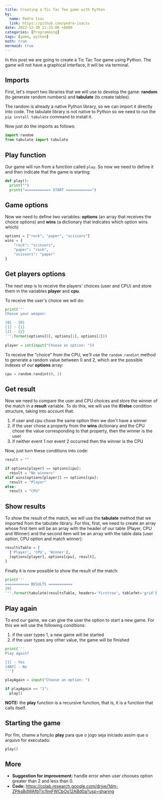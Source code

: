 ```yaml
---
title: Creating a Tic Tac Toe game with Python
by:
  name: Pedro Isac
  link: https://github.com/pedro-isacss
date: 2022-12-30 11:33:00 +0800
categories: [Programming]
tags: [game, python]
math: true
mermaid: true
---
```

In this post we are going to create a Tic Tac Toe game using Python. The game will not have a graphical interface, it will be via terminal.

## Imports
First, let's import two libraries that we will use to develop the game: **random** (to generate random numbers) and **tabulate** (to create tables).

The random is already a native Python library, so we can import it directly into code. The tabulate library is not native to Python so we need to run the `pip install tabulate` command to install it.

Now just do the imports as follows:

```python
import random
from tabulate import tabulate
```

## Play function
Our game will run from a function called `play`. So now we need to define it and then indicate that the game is starting:

```python
def play():
  print("")
  print("============ START ============")
```

## Game options
Now we need to define two variables: **options** (an array that receives the choice options) and **wins** (a dictionary that indicates which option wins which)

```python
options = ["rock", "paper", "scissors"]
wins = {
    "rock": "scissors",
    "paper": "rock",
    "scissors": "paper"
}
```

## Get players options
The next step is to receive the players' choices (user and CPU) and store them in the variables **player** and **cpu**.

To receive the user's choice we will do:

```python
print('''
Choose your weapon:

[0] - {0}
[1] - {1}
[2] - {2}
'''.format(options[0], options[1], options[2]))
  
player = int(input("Choose an option: "))
```

To receive the "choice" from the CPU, we'll use the `random.randint` method to generate a random value between 0 and 2, which are the possible indexes of our **options** array:

```python
cpu = random.randint(0, 2)
```

## Get result
Now we need to compare the user and CPU choices and store the winner of the match in a **result** variable. To do this, we will use the **if/else** condition structure, taking into account that:

1. if user and cpu chose the same option then we don't have a winner
2. if the user chose a property from the **wins** dictionary and the CPU chose the value corresponding to that property, then the winner is the user
3. if neither event 1 nor event 2 occurred then the winner is the CPU

Now, just turn these conditions into code:

```python
result = ""

if options[player] == options[cpu]:
  result = "No winners"
elif wins[options[player]] == options[cpu]:
  result = "Player"
else:
  result = "CPU"
```

## Show results
To show the result of the match, we will use the **tabulate** method that we imported from the tabulate library. For this, first, we need to create an array whose first item will be an array with the header of our table (Player, CPU and Winner) and the second item will be an array with the table data (user option, CPU option and match winner):

```python
resultsTable = [
  ['Player', 'CPU', 'Winner'], 
  [options[player], options[cpu], result], 
]
```

Finally it is now possible to show the result of the match:

```python
print('''
=========== RESULTS ===========
{0}
'''.format(tabulate(resultsTable, headers='firstrow', tablefmt='grid')))
```

## Play again
To end our game, we can give the user the option to start a new game. For this we will use the following conditions:

1. if the user types 1, a new game will be started
2. if the user types any other value, the game will be finished

```python
print('''
Play again?

[1] - Yes
[ANY] - No
''')

playAgain = input("Choose an option: ")

if playAgain == "1":
  play()
```

**NOTE:** the **play** function is a recursive function, that is, it is a function that calls itself.

## Starting the game
Por fim, chame a função **play** para que o jogo seja iniciado assim que o arquivo for executado:

```python
play()
```

## More
- **Suggestion for improvement:** handle error when user chooses option greater than 2 and less than 0.
- **Code:** <a href="https://colab.research.google.com/drive/1dm-ZPAsBdWAfbTIc1lmFWCbOs12ABd0a?usp=sharing" target="_blank">https://colab.research.google.com/drive/1dm-ZPAsBdWAfbTIc1lmFWCbOs12ABd0a?usp=sharing</a>